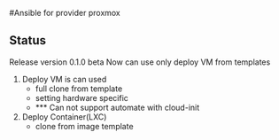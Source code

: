 #Ansible for provider proxmox

## Status
Release version 0.1.0 beta
Now can use only deploy VM from templates
1. Deploy VM is can used
    - full clone from template
    - setting hardware specific
    - *** Can not support automate with cloud-init
1. Deploy Container(LXC)
    - clone from image template